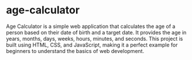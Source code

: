 # age-calculator
Age Calculator is a simple web application that calculates the age of a person based on their date of birth and a target date. It provides the age in years, months, days, weeks, hours, minutes, and seconds. This project is built using HTML, CSS, and JavaScript, making it a perfect example for beginners to understand the basics of web development.
